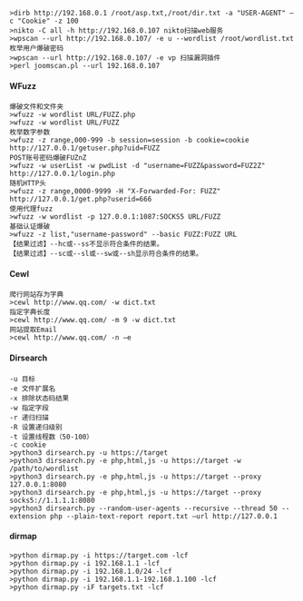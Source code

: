	>dirb http://192.168.0.1 /root/asp.txt,/root/dir.txt -a "USER-AGENT" –c "Cookie" -z 100
	>nikto -C all -h http://192.168.0.107 nikto扫描web服务
	>wpscan --url http://192.168.0.107/ -e u --wordlist /root/wordlist.txt 枚举用户爆破密码
	>wpscan --url http://192.168.0.107/ -e vp 扫描漏洞插件
	>perl joomscan.pl --url 192.168.0.107
 #### WFuzz
	爆破文件和文件夹
	>wfuzz -w wordlist URL/FUZZ.php
	>wfuzz -w wordlist URL/FUZZ
	枚举数字参数
	>wfuzz -z range,000-999 -b session=session -b cookie=cookie http://127.0.0.1/getuser.php?uid=FUZZ
	POST账号密码爆破FUZnZ
	>wfuzz -w userList -w pwdList -d "username=FUZZ&password=FUZ2Z" http://127.0.0.1/login.php
	随机HTTP头
	>wfuzz -z range,0000-9999 -H "X-Forwarded-For: FUZZ" http://127.0.0.1/get.php?userid=666
	使用代理fuzz
	>wfuzz -w wordlist -p 127.0.0.1:1087:SOCKS5 URL/FUZZ
	基础认证爆破
	>wfuzz -z list,"username-password" --basic FUZZ:FUZZ URL
	【结果过滤】--hc或--ss不显示符合条件的结果。
	【结果过滤】--sc或--sl或--sw或--sh显示符合条件的结果。
 #### Cewl
	爬行网站存为字典
	>cewl http://www.qq.com/ -w dict.txt
	指定字典长度
	>cewl http://www.qq.com/ -m 9 -w dict.txt
	网站提取Email
	>cewl http://www.qq.com/ -n –e
 #### Dirsearch
	-u 目标
	-e 文件扩展名
	-x 排除状态码结果
	-w 指定字段
	-r 递归扫描
	-R 设置递归级别
	-t 设置线程数（50-100）
	-c cookie
	>python3 dirsearch.py -u https://target
	>python3 dirsearch.py -e php,html,js -u https://target -w /path/to/wordlist
	>python3 dirsearch.py -e php,html,js -u https://target --proxy 127.0.0.1:8080
	>python3 dirsearch.py -e php,html,js -u https://target --proxy socks5://1.1.1.1:8080
	>python3 dirsearch.py --random-user-agents --recursive --thread 50 --extension php --plain-text-report report.txt –url http://127.0.0.1
 ####  dirmap
  	>python dirmap.py -i https://target.com -lcf
	>python dirmap.py -i 192.168.1.1 -lcf
	>python dirmap.py -i 192.168.1.0/24 -lcf
	>python dirmap.py -i 192.168.1.1-192.168.1.100 -lcf
	>python dirmap.py -iF targets.txt -lcf